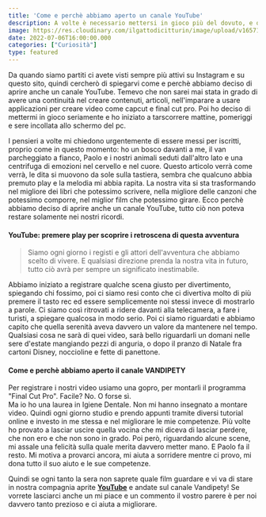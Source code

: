 ```yaml
---
title: 'Come e perchè abbiamo aperto un canale YouTube'
description: A volte è necessario mettersi in gioco più del dovuto, e questa ci sembrava l'occasione giusta per farlo.
image: https://res.cloudinary.com/ilgattodicitturin/image/upload/v1657123237/Articoli/Come_e_perche_abbiamo_aperto_un_canale_YouTube.png
date: 2022-07-06T16:00:00.000
categories: ["Curiosità"]
type: featured
---
```


Da quando siamo partiti ci avete visti sempre più attivi su Instagram e su questo sito, quindi cercherò di spiegarvi come e perchè abbiamo deciso di aprire anche un canale YouTube.
Temevo che non sarei mai stata in grado di avere una continuità nel creare contenuti, articoli, nell'imparare a usare applicazioni per creare video come capcut e final cut pro. Poi ho deciso di mettermi in gioco seriamente e ho iniziato a tarscorrere mattine, pomeriggi e sere incollata allo schermo del pc.  

I pensieri a volte mi chiedono urgentemente di essere messi per iscritti, proprio come in questo momento: ho un bosco davanti a me, il van parcheggiato a fianco, Paolo e i nostri animali seduti dall'altro lato e una centrifuga di emozioni nel cervello e nel cuore. Questo articolo verrà come verrà, le dita si muovono da sole sulla tastiera, sembra che qualcuno abbia premuto play e la melodia mi abbia rapita. 
La nostra vita si sta trasformando nel migliore dei libri che potessimo scrivere, nella migliore delle canzoni che potessimo comporre, nel miglior film che potessimo girare.
Ecco perchè abbiamo deciso di aprire anche un canale YouTube, tutto ciò non poteva restare solamente nei nostri ricordi. 

#### YouTube: premere play per scoprire i retroscena di questa avventura

> Siamo ogni giorno i registi e gli attori dell'avventura che abbiamo scelto di vivere. E qualsiasi direzione prenda la nostra vita in futuro, tutto ciò avrà per sempre un significato inestimabile. 

Abbiamo iniziato a registrare qualche scena giusto per divertimento, spiegando chi fossimo, poi ci siamo resi conto che ci divertiva molto di più premere il tasto rec ed essere semplicemente noi stessi invece di mostrarlo a parole. Ci siamo così ritrovati a ridere davanti alla telecamera, a fare i turisti, a spiegare qualcosa in modo serio. Poi ci siamo riguardati e abbiamo capito che quella serenità aveva davvero un valore da mantenere nel tempo. Qualsiasi cosa ne sarà di quei video, sarà bello riguardarli un domani nelle sere d'estate mangiando pezzi di anguria, o dopo il pranzo di Natale fra cartoni Disney, noccioline e fette di panettone.


#### Come e perchè abbiamo aperto il canale VANDIPETY

Per registrare i nostri video usiamo una gopro, per montarli il programma "Final Cut Pro". Facile? No. O forse sì.  
Ma io ho una laurea in Igiene Dentale. Non mi hanno insegnato a montare video. Quindi ogni giorno studio e prendo appunti tramite diversi tutorial online e investo in me stessa e nel migliorare le mie competenze. Più volte ho provato a lasciar uscire quella vocina che mi diceva di lasciar perdere, che non ero e che non sono in grado. Poi però, riguardando alcune scene, mi assale una felicità sulla quale merita davvero metter mano. 
E Paolo fa il resto. Mi motiva a provarci ancora, mi aiuta a sorridere mentre ci provo, mi dona tutto il suo aiuto e le sue competenze.

Quindi se ogni tanto la sera non saprete quale film guardare e vi va di stare in nostra compagnia aprite **[YouTube](https://www.youtube.com/channel/UCH3tGEnOnx6ql48zZTSiFvw)**  e andate sul canale Vandipety! Se vorrete lasciarci anche un mi piace e un commento  il vostro parere è per noi davvero tanto prezioso e ci aiuta a migliorare.
